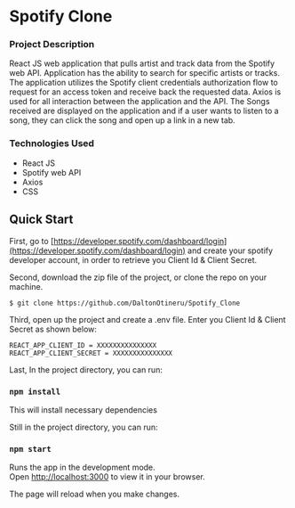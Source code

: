 # Spotify Clone

### Project Description

React JS web application that pulls artist and track data from the Spotify web API. Application has the ability to search for specific artists or tracks. The application utilizes the Spotify client credentials authorization flow to request for an access token and receive back the requested data. Axios is used for all interaction between the application and the API. The Songs received are displayed on the application and if a user wants to listen to a song, they can click the song and open up a link in a new tab.

### Technologies Used

- React JS
- Spotify web API
- Axios
- CSS

## Quick Start

First, go to [https://developer.spotify.com/dashboard/login](https://developer.spotify.com/dashboard/login) and create your spotify developer account, in order to retrieve you Client Id & Client Secret.

Second, download the zip file of the project, or clone the repo on your machine.

```
$ git clone https://github.com/DaltonOtineru/Spotify_Clone
```

Third, open up the project and create a .env file. Enter you Client Id & Client Secret as shown below:

```
REACT_APP_CLIENT_ID = XXXXXXXXXXXXXXX
REACT_APP_CLIENT_SECRET = XXXXXXXXXXXXXXX
```

Last, In the project directory, you can run:

### `npm install`

This will install necessary dependencies

Still in the project directory, you can run:

### `npm start`

Runs the app in the development mode.\
Open [http://localhost:3000](http://localhost:3000) to view it in your browser.

The page will reload when you make changes.
